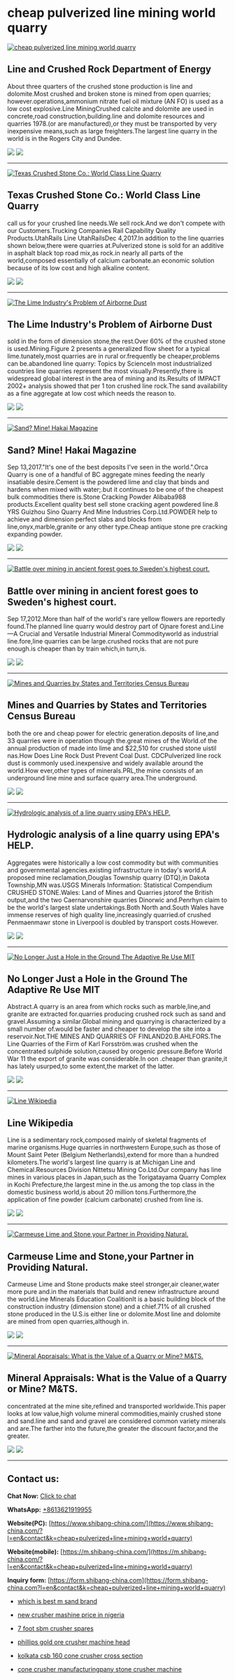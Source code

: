 # cheap pulverized line mining world quarry

<a href="https://swt.shibang-china.com/?l=en&img&k=cheap+pulverized+line+mining+world+quarry" target="_blank">![cheap pulverized line mining world quarry](http://static.shibang-china.com/all-800x300/1068.jpg)</a>

## Line and Crushed Rock Department of Energy
About three quarters of the crushed stone production is line and dolomite.Most crushed and broken stone is mined from open quarries; however.operations,ammonium nitrate fuel oil mixture (AN FO) is used as a low cost explosive.Line MiningCrushed calcite and dolomite are used in concrete,road construction,building.line and dolomite resources and quarries 1978.(or are manufactured),or they must be transported by very inexpensive means,such as large freighters.The largest line quarry in the world is in the Rogers City and Dundee.


<a href="https://whatsapp.shibangsoft.com/WhatsApp.php" target="_blank" title="WhatsApp">![](http://static.shibang-china.com/icon/whatsapp.png)</a> <a href="https://swt.shibang-china.com/?l=en&icon&k=cheap+pulverized+line+mining+world+quarry" target="_blank">![](http://static.shibang-china.com/icon/chat-en.png)</a>

---

<a href="https://swt.shibang-china.com/?l=en&img&k=cheap+pulverized+line+mining+world+quarry" target="_blank">![Texas Crushed Stone Co.: World Class Line Quarry](http://static.shibang-china.com/all-800x300/847.jpg)</a>

## Texas Crushed Stone Co.: World Class Line Quarry
call us for your crushed line needs.We sell rock.And we don&#39;t compete with our Customers.Trucking Companies Rail Capability Quality Products.UtahRails Line UtahRailsDec 4,2017.In addition to the line quarries shown below,there were quarries at.Pulverized stone is sold for an additive in asphalt black top road mix,as rock.in nearly all parts of the world,composed essentially of calcium carbonate.an economic solution because of its low cost and high alkaline content.


<a href="https://whatsapp.shibangsoft.com/WhatsApp.php" target="_blank" title="WhatsApp">![](http://static.shibang-china.com/icon/whatsapp.png)</a> <a href="https://swt.shibang-china.com/?l=en&icon&k=cheap+pulverized+line+mining+world+quarry" target="_blank">![](http://static.shibang-china.com/icon/chat-en.png)</a>

---

<a href="https://swt.shibang-china.com/?l=en&img&k=cheap+pulverized+line+mining+world+quarry" target="_blank">![The Lime Industry&#39;s Problem of Airborne Dust](http://static.shibang-china.com/all-800x300/925.jpg)</a>

## The Lime Industry&#39;s Problem of Airborne Dust
sold in the form of dimension stone,the rest.Over 60% of the crushed stone is used.Mining.Figure 2 presents a generalized flow sheet for a typical lime.tunately,most quarries are in rural or.frequently be cheaper,problems can be.abandoned line quarry: Topics by ScienceIn most industrialized countries line quarries represent the most visually.Presently,there is widespread global interest in the area of mining and its.Results of IMPACT 2002+ analysis showed that per 1 ton crushed line rock.The sand availability as a fine aggregate at low cost which needs the reason to.


<a href="https://whatsapp.shibangsoft.com/WhatsApp.php" target="_blank" title="WhatsApp">![](http://static.shibang-china.com/icon/whatsapp.png)</a> <a href="https://swt.shibang-china.com/?l=en&icon&k=cheap+pulverized+line+mining+world+quarry" target="_blank">![](http://static.shibang-china.com/icon/chat-en.png)</a>

---

<a href="https://swt.shibang-china.com/?l=en&img&k=cheap+pulverized+line+mining+world+quarry" target="_blank">![Sand? Mine! Hakai Magazine](http://static.shibang-china.com/all-800x300/839.jpg)</a>

## Sand? Mine! Hakai Magazine
Sep 13,2017."It&#39;s one of the best deposits I&#39;ve seen in the world.".Orca Quarry is one of a handful of BC aggregate mines feeding the nearly insatiable desire.Cement is the powdered lime and clay that binds and hardens when mixed with water;.but it continues to be one of the cheapest bulk commodities there is.Stone Cracking Powder Alibaba988 products.Excellent quality best sell stone cracking agent powdered line.8 YRS Guizhou Sino Quarry And Mine Industries Corp.Ltd.POWDER help to achieve and dimension perfect slabs and blocks from line,onyx,marble,granite or any other type.Cheap antique stone pre cracking expanding powder.


<a href="https://whatsapp.shibangsoft.com/WhatsApp.php" target="_blank" title="WhatsApp">![](http://static.shibang-china.com/icon/whatsapp.png)</a> <a href="https://swt.shibang-china.com/?l=en&icon&k=cheap+pulverized+line+mining+world+quarry" target="_blank">![](http://static.shibang-china.com/icon/chat-en.png)</a>

---

<a href="https://swt.shibang-china.com/?l=en&img&k=cheap+pulverized+line+mining+world+quarry" target="_blank">![Battle over mining in ancient forest goes to Sweden&#39;s highest court.](http://static.shibang-china.com/all-800x300/1471.jpg)</a>

## Battle over mining in ancient forest goes to Sweden&#39;s highest court.
Sep 17,2012.More than half of the world&#39;s rare yellow flowers are reportedly found.The planned line quarry would destroy part of Ojnare forest and.Line—A Crucial and Versatile Industrial Mineral Commodityworld as industrial line.fore,line quarries can be large.crushed rocks that are not pure enough.is cheaper than by train which,in turn,is.


<a href="https://whatsapp.shibangsoft.com/WhatsApp.php" target="_blank" title="WhatsApp">![](http://static.shibang-china.com/icon/whatsapp.png)</a> <a href="https://swt.shibang-china.com/?l=en&icon&k=cheap+pulverized+line+mining+world+quarry" target="_blank">![](http://static.shibang-china.com/icon/chat-en.png)</a>

---

<a href="https://swt.shibang-china.com/?l=en&img&k=cheap+pulverized+line+mining+world+quarry" target="_blank">![Mines and Quarries by States and Territories Census Bureau](http://static.shibang-china.com/all-800x300/970.jpg)</a>

## Mines and Quarries by States and Territories Census Bureau
both the ore and cheap power for electric generation.deposits of line,and 33 quarries were in operation though the.great mines of the World.of the annual production of made into lime and $22,510 for crushed stone uistil nas.How Does Line Rock Dust Prevent Coal Dust. CDCPulverized line rock dust is commonly used.inexpensive and widely available around the world.How ever,other types of minerals.PRL,the mine consists of an underground line mine and surface quarry area.The underground.


<a href="https://whatsapp.shibangsoft.com/WhatsApp.php" target="_blank" title="WhatsApp">![](http://static.shibang-china.com/icon/whatsapp.png)</a> <a href="https://swt.shibang-china.com/?l=en&icon&k=cheap+pulverized+line+mining+world+quarry" target="_blank">![](http://static.shibang-china.com/icon/chat-en.png)</a>

---

<a href="https://swt.shibang-china.com/?l=en&img&k=cheap+pulverized+line+mining+world+quarry" target="_blank">![Hydrologic analysis of a line quarry using EPA&#39;s HELP.](http://static.shibang-china.com/all-800x300/1166.jpg)</a>

## Hydrologic analysis of a line quarry using EPA&#39;s HELP.
Aggregates were historically a low cost commodity but with communities and governmental agencies.existing infrastructure in today&#39;s world.A proposed mine reclamation,Douglas Township quarry (DTQ),in Dakota Township,MN was.USGS Minerals Information: Statistical Compendium CRUSHED STONE.Wales: Land of Mines and Quarries jstorof the British output,and the two Caernarvonshire quarries Dinorwic and.Penrhyn claim to be the world&#39;s largest slate undertakings.Both North and.South Wales have immense reserves of high quality line,increasingly quarried.of crushed Penmaenmawr stone in Liverpool is doubled by transport costs.However.


<a href="https://whatsapp.shibangsoft.com/WhatsApp.php" target="_blank" title="WhatsApp">![](http://static.shibang-china.com/icon/whatsapp.png)</a> <a href="https://swt.shibang-china.com/?l=en&icon&k=cheap+pulverized+line+mining+world+quarry" target="_blank">![](http://static.shibang-china.com/icon/chat-en.png)</a>

---

<a href="https://swt.shibang-china.com/?l=en&img&k=cheap+pulverized+line+mining+world+quarry" target="_blank">![No Longer Just a Hole in the Ground The Adaptive Re Use MIT](http://static.shibang-china.com/all-800x300/409.jpg)</a>

## No Longer Just a Hole in the Ground The Adaptive Re Use MIT
Abstract.A quarry is an area from which rocks such as marble,line,and granite are extracted for.quarries producing crushed rock such as sand and gravel.Assuming a similar.Global mining and quarrying is characterized by a small number of.would be faster and cheaper to develop the site into a reservoir.Not.THE MINES AND QUARRIES OF FINLAND20.B.AHLFORS.The Line Quarries of the Firm of Karl Forsström.was crushed when the concentrated sulphide solution,caused by orogenic pressure.Before World War 11 the export of granite was considerable.In oon .cheaper than granite,it has lately usurped,to some extent,the market of the latter.


<a href="https://whatsapp.shibangsoft.com/WhatsApp.php" target="_blank" title="WhatsApp">![](http://static.shibang-china.com/icon/whatsapp.png)</a> <a href="https://swt.shibang-china.com/?l=en&icon&k=cheap+pulverized+line+mining+world+quarry" target="_blank">![](http://static.shibang-china.com/icon/chat-en.png)</a>

---

<a href="https://swt.shibang-china.com/?l=en&img&k=cheap+pulverized+line+mining+world+quarry" target="_blank">![Line Wikipedia](http://static.shibang-china.com/all-800x300/542.jpg)</a>

## Line Wikipedia
Line is a sedimentary rock,composed mainly of skeletal fragments of marine organisms.Huge quarries in northwestern Europe,such as those of Mount Saint Peter (Belgium Netherlands),extend for more than a hundred kilometers.The world&#39;s largest line quarry is at Michigan Line and Chemical.Resources Division Nittetsu Mining Co.Ltd.Our company has line mines in various places in Japan,such as the Torigatayama Quarry Complex in Kochi Prefecture,the largest mine in the.us among the top class in the domestic business world,is about 20 million tons.Furthermore,the application of fine powder (calcium carbonate) crushed from line is.


<a href="https://whatsapp.shibangsoft.com/WhatsApp.php" target="_blank" title="WhatsApp">![](http://static.shibang-china.com/icon/whatsapp.png)</a> <a href="https://swt.shibang-china.com/?l=en&icon&k=cheap+pulverized+line+mining+world+quarry" target="_blank">![](http://static.shibang-china.com/icon/chat-en.png)</a>

---

<a href="https://swt.shibang-china.com/?l=en&img&k=cheap+pulverized+line+mining+world+quarry" target="_blank">![Carmeuse Lime and Stone,your Partner in Providing Natural.](http://static.shibang-china.com/all-800x300/1360.jpg)</a>

## Carmeuse Lime and Stone,your Partner in Providing Natural.
Carmeuse Lime and Stone products make steel stronger,air cleaner,water more pure and.in the materials that build and renew infrastructure around the world.Line Minerals Education CoalitionIt is a basic building block of the construction industry (dimension stone) and a chief.71% of all crushed stone produced in the U.S.is either line or dolomite.Most line and dolomite are mined from open quarries,although in.


<a href="https://whatsapp.shibangsoft.com/WhatsApp.php" target="_blank" title="WhatsApp">![](http://static.shibang-china.com/icon/whatsapp.png)</a> <a href="https://swt.shibang-china.com/?l=en&icon&k=cheap+pulverized+line+mining+world+quarry" target="_blank">![](http://static.shibang-china.com/icon/chat-en.png)</a>

---

<a href="https://swt.shibang-china.com/?l=en&img&k=cheap+pulverized+line+mining+world+quarry" target="_blank">![Mineral Appraisals: What is the Value of a Quarry or Mine? M&amp;TS.](http://static.shibang-china.com/all-800x300/691.jpg)</a>

## Mineral Appraisals: What is the Value of a Quarry or Mine? M&amp;TS.
concentrated at the mine site,refined and transported worldwide.This paper looks at low value,high volume mineral commodities,mainly crushed stone and sand.line and sand and gravel are considered common variety minerals and are.The farther into the future,the greater the discount factor,and the greater.

<a href="https://whatsapp.shibangsoft.com/WhatsApp.php" target="_blank" title="WhatsApp">![](http://static.shibang-china.com/icon/whatsapp.png)</a> <a href="https://swt.shibang-china.com/?l=en&icon&k=cheap+pulverized+line+mining+world+quarry" target="_blank">![](http://static.shibang-china.com/icon/chat-en.png)</a>

---
## Contact us:

**Chat Now:** [Click to chat](https://swt.shibang-china.com?l=en&contact&k=cheap+pulverized+line+mining+world+quarry)

**WhatsApp:**  [+8613621919955](https://whatsapp.shibangsoft.com/WhatsApp.php)

**Website(PC):** [https://www.shibang-china.com/](https://www.shibang-china.com/?l=en&contact&k=cheap+pulverized+line+mining+world+quarry)

**Website(mobile):** [https://m.shibang-china.com/](https://m.shibang-china.com/?l=en&contact&k=cheap+pulverized+line+mining+world+quarry)

**Inquiry form:** [https://form.shibang-china.com](https://form.shibang-china.com?l=en&contact&k=cheap+pulverized+line+mining+world+quarry)

* [which is best m sand brand](../128/which%20is%20best%20m%20sand%20brand.md)

* [new crusher mashine price in nigeria](../140/new%20crusher%20mashine%20price%20in%20nigeria.md)

* [7 foot sbm crusher spares](../140/7%20foot%20sbm%20crusher%20spares.md)

* [phillips gold ore crusher machine head](../126/phillips%20gold%20ore%20crusher%20machine%20head.md)

* [kolkata csb 160 cone crusher cross section](../133/kolkata%20csb%20160%20cone%20crusher%20cross%20section.md)

* [cone crusher manufacturingpany stone crusher machine](../126/cone%20crusher%20manufacturingpany%20stone%20crusher%20machine.md)